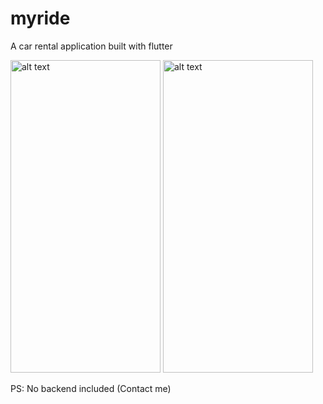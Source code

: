 # myride

 <p>A car rental application built with flutter </p>
<img src="https://user-images.githubusercontent.com/41088100/141785683-43cccb5e-a272-4f3c-955a-cb888190a768.png" alt="alt text" width="240" height="500"> 
<img src="https://user-images.githubusercontent.com/41088100/141785699-b0b86d52-bd54-41aa-8b92-9ddf69c71e9b.png" alt="alt text" width="240" height="500">  

<!-- ![Screen Shot 1](https://user-images.githubusercontent.com/41088100/141785683-43cccb5e-a272-4f3c-955a-cb888190a768.png?v=4&s=30)
![Screen Shot 2](https://user-images.githubusercontent.com/41088100/141785699-b0b86d52-bd54-41aa-8b92-9ddf69c71e9b.png?v=4&s=30) -->



PS: No backend included (Contact me)
